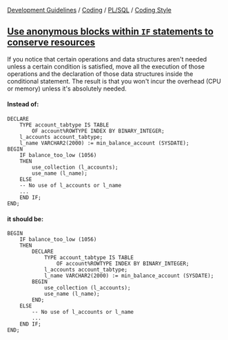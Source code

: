 [Development Guidelines](../../../../README.md) / [Coding](../../../../README.md#coding) / [PL/SQL](../../../../README.md#coding_pl_sql) / [Coding Style](../../../../doc/coding/pl_sql/coding_style.md)

## [Use anonymous blocks within `IF` statements to conserve resources](../../../../doc/coding/pl_sql/coding_style.md#AnonymousIf)

If you notice that certain operations and data structures aren't needed unless a certain condition is satisfied, move all the execution of those operations and the declaration of those data structures inside the conditional statement. The result is that you won't incur the overhead (CPU or memory) unless it's absolutely needed.

#### Instead of:

```PLSQL
DECLARE
    TYPE account_tabtype IS TABLE
        OF account%ROWTYPE INDEX BY BINARY_INTEGER;
    l_accounts account_tabtype;
    l_name VARCHAR2(2000) := min_balance_account (SYSDATE);
BEGIN
    IF balance_too_low (1056)
    THEN
        use_collection (l_accounts);
        use_name (l_name);
    ELSE
    -- No use of l_accounts or l_name
    ...
    END IF;
END;
```

#### it should be:

```PLSQL
BEGIN
    IF balance_too_low (1056)
    THEN
        DECLARE
            TYPE account_tabtype IS TABLE
                OF account%ROWTYPE INDEX BY BINARY_INTEGER;
            l_accounts account_tabtype;
            l_name VARCHAR2(2000) := min_balance_account (SYSDATE);
        BEGIN
            use_collection (l_accounts);
            use_name (l_name);
        END;
    ELSE
        -- No use of l_accounts or l_name
        ...
    END IF;
END;
```
